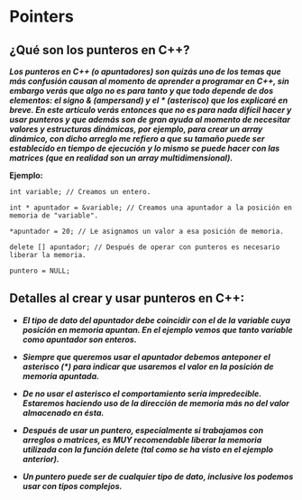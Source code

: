 # Pointers

## ¿Qué son los punteros en C++?

**_Los punteros en C++ (o apuntadores) son quizás uno de los temas que más confusión causan al momento de aprender a programar en C++, sin embargo verás que algo no es para tanto y que todo depende de dos elementos: el signo & (ampersand) y el * (asterisco) que los explicaré en breve. 
En este artículo verás entonces que no es para nada difícil hacer y usar punteros y que además son de gran ayuda al momento de necesitar valores y estructuras dinámicas, por ejemplo, para crear un array dinámico, con dicho arreglo me refiero a que su tamaño puede ser establecido en tiempo de ejecución y lo mismo se puede hacer con las matrices (que en realidad son un array multidimensional)._**

**Ejemplo:**

```
int variable; // Creamos un entero.

int * apuntador = &variable; // Creamos una apuntador a la posición en memoria de "variable".

*apuntador = 20; // Le asignamos un valor a esa posición de memoria.

delete [] apuntador; // Después de operar con punteros es necesario liberar la memoria.

puntero = NULL;
```

## Detalles al crear y usar punteros en C++:

- **_El tipo de dato del apuntador debe coincidir con el de la variable cuya posición en memoria apuntan. En el ejemplo vemos que tanto variable como apuntador son enteros._**

- **_Siempre que queremos usar el apuntador debemos anteponer el asterisco (*) para indicar que usaremos el valor en la posición de memoria apuntada._**

- **_De no usar el asterisco el comportamiento sería impredecible. Estaremos haciendo uso de la dirección de memoria más no del valor almacenado en ésta._**

- **_Después de usar un puntero, especialmente si trabajamos con arreglos o matrices, es MUY recomendable liberar la memoria utilizada con la función delete (**tal como se ha visto en el ejemplo anterior**)._**

- **_Un puntero puede ser de cualquier tipo de dato, inclusive los podemos usar con tipos complejos._**
